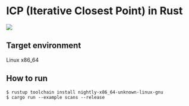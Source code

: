 # ICP (Iterative Closest Point) in Rust

![](assets/icp.gif)

## Target environment

Linux x86_64

## How to run

```
$ rustup toolchain install nightly-x86_64-unknown-linux-gnu
$ cargo run --example scans --release
```
